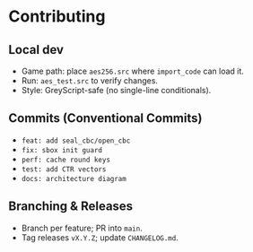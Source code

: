 # Contributing

## Local dev
- Game path: place `aes256.src` where `import_code` can load it.
- Run: `aes_test.src` to verify changes.
- Style: GreyScript-safe (no single-line conditionals).

## Commits (Conventional Commits)
- `feat: add seal_cbc/open_cbc`
- `fix: sbox init guard`
- `perf: cache round keys`
- `test: add CTR vectors`
- `docs: architecture diagram`

## Branching & Releases
- Branch per feature; PR into `main`.
- Tag releases `vX.Y.Z`; update `CHANGELOG.md`.
